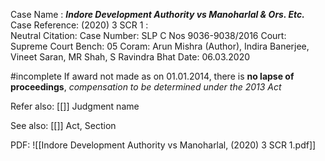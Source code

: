 Case Name : ***Indore Development Authority vs Manoharlal & Ors. Etc.***
Case Reference: (2020) 3 SCR 1 :  
Neutral Citation:
Case Number: SLP C Nos 9036-9038/2016
Court: Supreme Court
Bench: 05
Coram: Arun Mishra (Author), Indira Banerjee, Vineet Saran, MR Shah, S Ravindra Bhat
Date: 06.03.2020

#incomplete If award not made as on 01.01.2014, there is **no lapse of proceedings**, *compensation to be determined under the 2013 Act*

Refer also:
[[]]
Judgment name

See also:
[[]] 
Act, Section

PDF:
![[Indore Development Authority vs Manoharlal, (2020) 3 SCR 1.pdf]]
